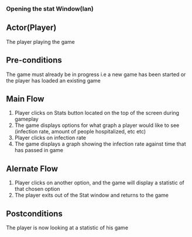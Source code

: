 ### Opening the stat Window(Ian)
## Actor(Player)
The player playing the game
## Pre-conditions
The game must already be in progress i.e a new game has been started or the player has loaded an existing game 
## Main Flow
1.	Player clicks on Stats button located on the top of the screen during gameplay
2.	The game displays options for what graph a player  would like to see (infection rate, amount of people hospitalized, etc etc) 
3.	Player clicks on infection rate
4.	The game displays a graph showing the infection rate against time that has passed in game
## Alernate Flow
1.	Player clicks on another option, and the game will display a statistic of that chosen option 
2.	The player exits out of the Stat window and returns to the game
## Postconditions
The player is now looking at a statistic of his game 
